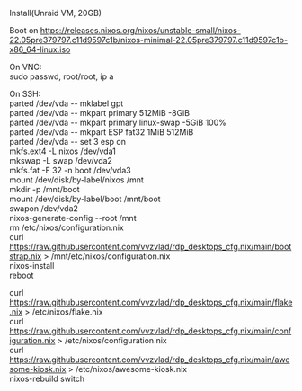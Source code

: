 Install(Unraid VM, 20GB)  
  
Boot on https://releases.nixos.org/nixos/unstable-small/nixos-22.05pre379797.c11d9597c1b/nixos-minimal-22.05pre379797.c11d9597c1b-x86_64-linux.iso  
  
On VNC:  
sudo passwd, root/root, ip a  
  
On SSH:  
parted /dev/vda -- mklabel gpt  
parted /dev/vda -- mkpart primary 512MiB -8GiB  
parted /dev/vda -- mkpart primary linux-swap -5GiB 100%  
parted /dev/vda -- mkpart ESP fat32 1MiB 512MiB  
parted /dev/vda -- set 3 esp on  
mkfs.ext4 -L nixos /dev/vda1  
mkswap -L swap /dev/vda2  
mkfs.fat -F 32 -n boot /dev/vda3  
mount /dev/disk/by-label/nixos /mnt  
mkdir -p /mnt/boot  
mount /dev/disk/by-label/boot /mnt/boot  
swapon /dev/vda2  
nixos-generate-config --root /mnt  
rm /etc/nixos/configuration.nix  
curl https://raw.githubusercontent.com/vvzvlad/rdp_desktops_cfg.nix/main/bootstrap.nix > /mnt/etc/nixos/configuration.nix  
nixos-install  
reboot  
  
curl https://raw.githubusercontent.com/vvzvlad/rdp_desktops_cfg.nix/main/flake.nix > /etc/nixos/flake.nix  
curl https://raw.githubusercontent.com/vvzvlad/rdp_desktops_cfg.nix/main/configuration.nix > /etc/nixos/configuration.nix  
curl https://raw.githubusercontent.com/vvzvlad/rdp_desktops_cfg.nix/main/awesome-kiosk.nix > /etc/nixos/awesome-kiosk.nix  
nixos-rebuild switch  
